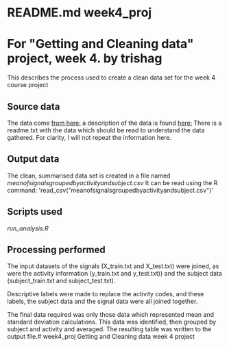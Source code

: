  # README.md  week4_proj
# For "Getting and Cleaning data" project, week 4. by trishag
This describes the process used to create a clean data set for the week 4 
course project
## Source data
The data come [from  here:](https://d396qusza40orc.cloudfront.net/getdata%2Fprojectfiles%2FUCI%20HAR%20Dataset.zip)
a description of the data is found [here:](http://archive.ics.uci.edu/ml/datasets/Human+Activity+Recognition+Using+Smartphones)
There is a readme.txt with the data which should be read to understand the data gathered. For clarity, I will not repeat the information here. 
## Output data
The clean, summarised data set is created in a file named *meanofsignalsgroupedbyactivityandsubject.csv*
It can be read using the R command: 
'read_csv("meanofsignalsgroupedbyactivityandsubject.csv")'

## Scripts used

*run_analysis.R* 

## Processing performed
The input datasets of the signals (X_train.txt and X_test.txt) were joined, as were the activity information
 (y_train.txt and y_test.txt)) and the subject data (subject_train.txt and subject_test.txt). 
 
 Descriptive labels were made to replace the
 activity codes, and these labels, the subject data and the signal data were all joined together.
 
 The final data required was only those data which represented mean and standard deviation calculations.
 This data was identified, then grouped by subject and activity and averaged. 
 The resulting table was written to the output file.# week4_proj
Getting and Cleaning data week 4 project
